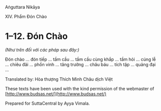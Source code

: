  

Aṅguttara Nikāya

XIV. Phẩm Ðón Chào

# 1–12. Ðón Chào

_(Như trên đối với các pháp sau đây:)_

Ðón chào ... đón tiếp ... tầm cầu ... tầm cầu cùng khắp ... tầm hỏi ... cúng lễ ... chiêu đãi ... phồn vinh ... tăng trưởng ... châu báu ... tích tập ... quảng đại ...

Translated by: Hòa thượng Thích Minh Châu dịch Việt

These texts have been used with the kind permission of the webmaster of [http://www.budsas.net/](http://www.budsas.net/)

Prepared for SuttaCentral by Ayya Vimala.